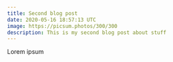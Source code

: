 ```yaml
---
title: Second blog post
date: 2020-05-16 18:57:13 UTC
image: https://picsum.photos/300/300
description: This is my second blog post about stuff
---
```


Lorem ipsum
